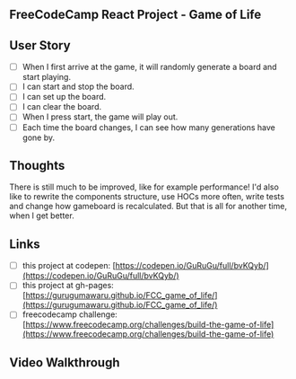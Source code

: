 ## FreeCodeCamp React Project - Game of Life

## User Story
- [ ] When I first arrive at the game, it will randomly generate a board and start playing.
- [ ] I can start and stop the board.
- [ ] I can set up the board.
- [ ] I can clear the board.
- [ ] When I press start, the game will play out.
- [ ] Each time the board changes, I can see how many generations have gone by.

## Thoughts
There is still much to be improved, like for example performance! I'd also like to rewrite the components structure, use HOCs more often, write tests and change how gameboard is recalculated. But that is all for another time, when I get better.

## Links
- [ ] this project at codepen: [https://codepen.io/GuRuGu/full/bvKQyb/](https://codepen.io/GuRuGu/full/bvKQyb/)
- [ ] this project at gh-pages: [https://gurugumawaru.github.io/FCC_game_of_life/](https://gurugumawaru.github.io/FCC_game_of_life/)
- [ ] freecodecamp challenge: [https://www.freecodecamp.org/challenges/build-the-game-of-life](https://www.freecodecamp.org/challenges/build-the-game-of-life)

## Video Walkthrough
![]()
